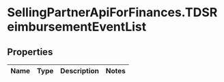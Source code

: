 # SellingPartnerApiForFinances.TDSReimbursementEventList

## Properties
Name | Type | Description | Notes
------------ | ------------- | ------------- | -------------
